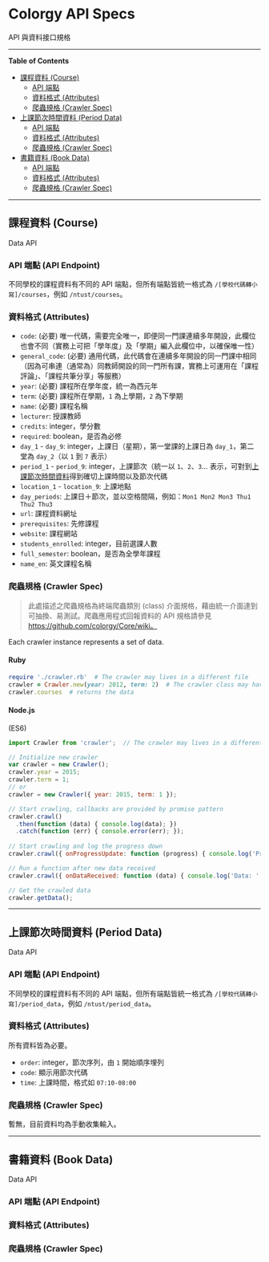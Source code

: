 # Colorgy API Specs

API 與資料接口規格

- - -

**Table of Contents**

- [課程資料 (Course)](#課程資料-course)
  - [API 端點](#api-端點-api-endpoint)
  - [資料格式 (Attributes)](#資料格式-attributes)
  - [爬蟲規格 (Crawler Spec)](#爬蟲規格-crawler-spec)
- [上課節次時間資料 (Period Data)](#上課節次時間資料-period-data)
  - [API 端點](#api-端點-api-endpoint-1)
  - [資料格式 (Attributes)](#資料格式-attributes-1)
  - [爬蟲規格 (Crawler Spec)](#爬蟲規格-crawler-spec-1)
- [書籍資料 (Book Data)](#書籍資料-book-data)
  - [API 端點](#api-端點-api-endpoint-2)
  - [資料格式 (Attributes)](#資料格式-attributes-2)
  - [爬蟲規格 (Crawler Spec)](#爬蟲規格-crawler-spec-2)

- - -

## 課程資料 (Course)

Data API

### API 端點 (API Endpoint)

不同學校的課程資料有不同的 API 端點，但所有端點皆統一格式為 `/[學校代碼轉小寫]/courses`，例如 `/ntust/courses`。

### 資料格式 (Attributes)

- `code`: (必要) 唯一代碼，需要完全唯一，即便同一門課連續多年開設，此欄位也會不同（實務上可把「學年度」及「學期」編入此欄位中，以確保唯一性）
- `general_code`: (必要) 通用代碼，此代碼會在連續多年開設的同一門課中相同（因為可串連（通常為）同教師開設的同一門所有課，實務上可運用在「課程評論」、「課程共筆分享」等服務）
- `year`: (必要) 課程所在學年度，統一為西元年
- `term`: (必要) 課程所在學期，`1` 為上學期，`2` 為下學期
- `name`: (必要) 課程名稱
- `lecturer`: 授課教師
- `credits`: integer，學分數
- `required`: boolean，是否為必修
- `day_1` - `day_9`: integer，上課日（星期），第一堂課的上課日為 `day_1`，第二堂為 `day_2`（以 `1` 到 `7` 表示）
- `period_1` - `period_9`: integer，上課節次（統一以 `1`、`2`、`3`... 表示，可對到[上課節次時間資料](#上課節次時間資料-period-data)得到確切上課時間以及節次代碼
- `location_1` - `location_9`: 上課地點
- `day_periods`: 上課日＋節次，並以空格間隔，例如：`Mon1 Mon2 Mon3 Thu1 Thu2 Thu3`
- `url`: 課程資料網址
- `prerequisites`: 先修課程
- `website`: 課程網站
- `students_enrolled`: integer，目前選課人數
- `full_semester`: boolean，是否為全學年課程
- `name_en`: 英文課程名稱

### 爬蟲規格 (Crawler Spec)

> 此處描述之爬蟲規格為終端爬蟲類別 (class) 介面規格，藉由統一介面達到可抽換、易測試。爬蟲應用程式回報資料的 API 規格請參見 https://github.com/colorgy/Core/wiki。

Each crawler instance represents a set of data.

#### Ruby

```rb
require './crawler.rb'  # The crawler may lives in a different file
crawler = Crawler.new(year: 2012, term: 2)  # The crawler class may have a different name
crawler.courses  # returns the data
```

#### Node.js

(ES6)

```js
import Crawler from 'crawler';  // The crawler may lives in a different file and have a different class name

// Initialize new crawler
var crawler = new Crawler();
crawler.year = 2015;
crawler.term = 1;
// or
crawler = new Crawler({ year: 2015, term: 1 });

// Start crawling, callbacks are provided by promise pattern
crawler.crawl()
  .then(function (data) { console.log(data); })
  .catch(function (err) { console.error(err); });
  
// Start crawling and log the progress down
crawler.crawl({ onProgressUpdate: function (progress) { console.log('Progress: ' + progress); } });

// Run a function after new data received
crawler.crawl({ onDataReceived: function (data) { console.log('Data: ' + data); } });

// Get the crawled data
crawler.getData();
```

- - -

## 上課節次時間資料 (Period Data)

Data API

### API 端點 (API Endpoint)

不同學校的課程資料有不同的 API 端點，但所有端點皆統一格式為 `/[學校代碼轉小寫]/period_data`，例如 `/ntust/period_data`。

### 資料格式 (Attributes)

所有資料皆為必要。

- `order`: integer，節次序列，由 `1` 開始順序埋列
- `code`: 顯示用節次代碼
- `time`: 上課時間，格式如 `07:10-08:00`

### 爬蟲規格 (Crawler Spec)

暫無，目前資料均為手動收集輸入。

- - -

## 書籍資料 (Book Data)

Data API

### API 端點 (API Endpoint)

### 資料格式 (Attributes)

### 爬蟲規格 (Crawler Spec)
